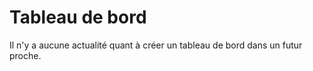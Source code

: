 # Tableau de bord

Il n'y a aucune actualité quant à créer un tableau de bord dans un futur proche.
